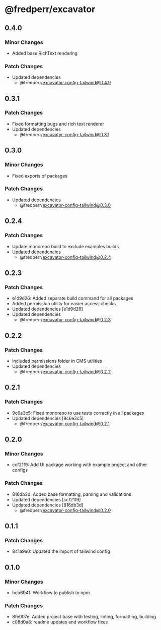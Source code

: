 # @fredperr/excavator

## 0.4.0

### Minor Changes

- Added base RichText rendering

### Patch Changes

- Updated dependencies
  - @fredperr/excavator-config-tailwind@0.4.0

## 0.3.1

### Patch Changes

- Fixed formatting bugs and rich text renderer
- Updated dependencies
  - @fredperr/excavator-config-tailwind@0.3.1

## 0.3.0

### Minor Changes

- Fixed exports of packages

### Patch Changes

- Updated dependencies
  - @fredperr/excavator-config-tailwind@0.3.0

## 0.2.4

### Patch Changes

- Update monorepo build to exclude examples builds
- Updated dependencies
  - @fredperr/excavator-config-tailwind@0.2.4

## 0.2.3

### Patch Changes

- e1d9d26: Added separate build command for all packages
- Added permission utility for easier access checks
- Updated dependencies [e1d9d26]
- Updated dependencies
  - @fredperr/excavator-config-tailwind@0.2.3

## 0.2.2

### Patch Changes

- Included permissions folder in CMS utilities
- Updated dependencies
  - @fredperr/excavator-config-tailwind@0.2.2

## 0.2.1

### Patch Changes

- 9c6e3c5: Fixed monorepo to use tests correctly in all packages
- Updated dependencies [9c6e3c5]
  - @fredperr/excavator-config-tailwind@0.2.1

## 0.2.0

### Minor Changes

- ccf21f9: Add UI package working with example project and other configs

### Patch Changes

- 816db3d: Added base formatting, parsing and validations
- Updated dependencies [ccf21f9]
- Updated dependencies [816db3d]
  - @fredperr/excavator-config-tailwind@0.2.0

## 0.1.1

### Patch Changes

- 841a9a0: Updated the import of tailwind config

## 0.1.0

### Minor Changes

- bcb6041: Workflow to publish to npm

### Patch Changes

- 8fe007e: Added project base with testing, linting, formatting, building
- c08d0a8: readme updates and workflow fixes
